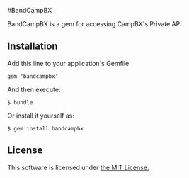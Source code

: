 #BandCampBX

BandCampBX is a gem for accessing CampBX's Private API

## Installation

Add this line to your application's Gemfile:

    gem 'bandcampbx'

And then execute:

    $ bundle

Or install it yourself as:

    $ gem install bandcampbx

## License

This software is licensed under [the MIT License.](./LICENSE.md)
